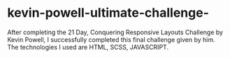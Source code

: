 # kevin-powell-ultimate-challenge-
After completing the 21 Day, Conquering Responsive Layouts Challenge by Kevin Powell, I successfully completed this final challenge given by him. The technologies I used are HTML, SCSS, JAVASCRIPT.
